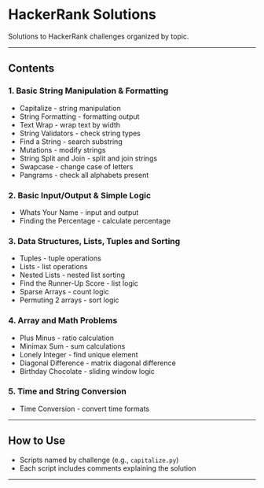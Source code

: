 # HackerRank Solutions

Solutions to HackerRank challenges organized by topic.

---

## Contents

### 1. Basic String Manipulation & Formatting  
- Capitalize - string manipulation  
- String Formatting - formatting output  
- Text Wrap - wrap text by width  
- String Validators - check string types  
- Find a String - search substring  
- Mutations - modify strings  
- String Split and Join - split and join strings  
- Swapcase - change case of letters  
- Pangrams - check all alphabets present  

### 2. Basic Input/Output & Simple Logic  
- Whats Your Name - input and output  
- Finding the Percentage - calculate percentage  

### 3. Data Structures, Lists, Tuples and Sorting  
- Tuples - tuple operations  
- Lists - list operations  
- Nested Lists - nested list sorting  
- Find the Runner-Up Score - list logic
- Sparse Arrays - count logic
- Permuting 2 arrays - sort logic

### 4. Array and Math Problems  
- Plus Minus - ratio calculation  
- Minimax Sum - sum calculations  
- Lonely Integer - find unique element  
- Diagonal Difference - matrix diagonal difference
- Birthday Chocolate - sliding window logic

### 5. Time and String Conversion  
- Time Conversion - convert time formats  

---

## How to Use

- Scripts named by challenge (e.g., `capitalize.py`)  
- Each script includes comments explaining the solution  

---


